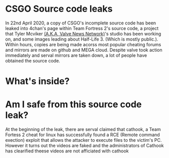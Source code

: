 # CSGO Source code leaks
In 22nd April 2020, a copy of CSGO's incomplete source code has been leaked into 4chan's page within Team Fortress 2's source code, a project that Tyler Mcviker [(A.K.A, Valve News Network)](https://www.youtube.com/channel/UCL5RKbiAPqSC_mUIjCpx3xg)'s studio has been working on, and some images leading about Half-Life 3. (Which is mostly public.). Within hours, copies are being made acorss most popular cheating forums and mirrors are made on github and MEGA cloud. Despite valve took action immediately and serval mirrors are taken down, a lot of people have obtained the source code.

# 

# What's inside?

# Am I safe from this source code leak?
At the beginning of the leak, there are serval claimed that cathook, a Team Fortess 2 cheat for linux has successfully found a RCE (Remote command exection) exploit that allows the attacker to execute files to the victim's PC. However it turns out the videos are faked and the administrators of Cathook has clearified theese videos are not afficiated with cathook